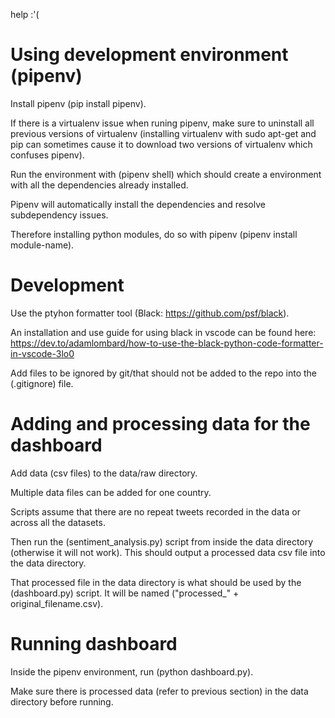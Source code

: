 help :'(

# Using development environment (pipenv)

Install pipenv (pip install pipenv).

If there is a virtualenv issue when runing pipenv, make sure to uninstall all previous versions of virtualenv (installing virtualenv with sudo apt-get and pip can sometimes cause it to download two versions of virtualenv which confuses pipenv).

Run the environment with (pipenv shell) which should create a environment with all the dependencies already installed.

Pipenv will automatically install the dependencies and resolve subdependency issues.

Therefore installing python modules, do so with pipenv (pipenv install module-name).

# Development

Use the ptyhon formatter tool (Black: https://github.com/psf/black).

An installation and use guide for using black in vscode can be found here: https://dev.to/adamlombard/how-to-use-the-black-python-code-formatter-in-vscode-3lo0

Add files to be ignored by git/that should not be added to the repo into the (.gitignore) file.

# Adding and processing data for the dashboard

Add data (csv files) to the data/raw directory.

Multiple data files can be added for one country.

Scripts assume that there are no repeat tweets recorded in the data or across all the datasets.

Then run the (sentiment_analysis.py) script from inside the data directory (otherwise it will not work). This should output a processed data csv file into the data directory.

That processed file in the data directory is what should be used by the (dashboard.py) script. It will be named ("processed\_" + original_filename.csv).

# Running dashboard

Inside the pipenv environment, run (python dashboard.py).

Make sure there is processed data (refer to previous section) in the data directory before running.
